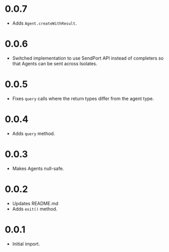 # 0.0.7

* Adds `Agent.createWithResult`.

# 0.0.6

* Switched implementation to use SendPort API instead of completers so that
  Agents can be sent across Isolates.

# 0.0.5

* Fixes `query` calls where the return types differ from the agent type.

# 0.0.4

* Adds `query` method.

# 0.0.3

* Makes Agents null-safe.

# 0.0.2

* Updates README.md
* Adds `exit()` method.

# 0.0.1

* Initial import.
